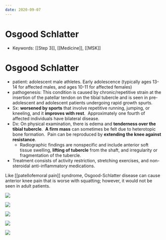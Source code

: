 ```yaml
---
date: 2020-09-07
---
```


# Osgood Schlatter

- Keywords: [[Step 3]], [[Medicine]], [[MSK]]

# Osgood Schlatter

<!-- osgood schlatter pt, pathogenesis, sx, dx, rx -->

- patient: adolescent male athletes. Early adolescence (typically ages 13-14 for affected males, and ages 10-11 for affected females)
- pathogenesis:  This condition is caused by chronic/repetitive strain at the insertion of the patellar tendon on the tibial tubercle and is seen in pre-adolescent and adolescent patients undergoing rapid growth spurts. 
- Sx: **worsened by sports** that involve repetitive running, jumping, or kneeling, and it **improves with rest**.  Approximately one fourth of affected individuals have bilateral disease. 
- Dx: On physical examination, there is edema and **tenderness over the tibial tubercle**.  **A firm mass** can sometimes be felt due to heterotopic bone formation.  Pain can be reproduced by **extending the knee against resistance**. 
	- Radiographic findings are nonspecific and include anterior soft tissue swelling, **lifting of tubercle** from the shaft, and irregularity or fragmentation of the tubercle. 
- Treatment consists of activity restriction, stretching exercises, and non-steroidal anti-inflammatory medications.

Like [[patellofemoral pain]] syndrome, Osgood-Schlatter disease can cause anterior knee pain that is worse with squatting; however, it would not be seen in adult patients.

![](https://photos.thisispiggy.com/file/wikiFiles/L14488.jpg)

![](https://photos.thisispiggy.com/file/wikiFiles/image-20200831082517092.png)

![](https://photos.thisispiggy.com/file/wikiFiles/U149.jpg)

![](https://photos.thisispiggy.com/file/wikiFiles/L14544.jpg)

![](https://photos.thisispiggy.com/file/wikiFiles/L14543.jpg)
